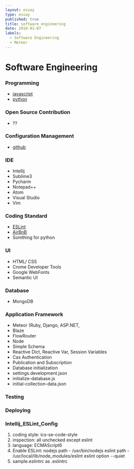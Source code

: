 ```yaml
---
layout: essay
type: essay
published: true
title: software engineering
date: 2018-01-07
labels:
  - Software Engineering
  - Meteor
---
```


# Software Engineering

### Programming
 * [javascript](https://github.com/ayushmaskey/software_engineering_ICS314_fall2017)
 * [python](https://github.com/ayushmaskey/Python_ucb61a_Spring2018)

### Open Source Contribution
 * ??

### Configuration Management
 * [github](https://github.com/ayushmaskey)

### IDE
 * Intellij
 * Sublime3
 * Pycharm
 * Notepad++
 * Atom
 * Visual Studio
 * Vim

### Coding Standard
 * [ESLint](http://courses.ics.hawaii.edu/ics314f17/morea/development-environments/ics-se-code-style.xml)
 * [AirBnB](https://github.com/airbnb/javascript)
 * Somthing for python

### UI
 * HTML/ CSS
 * Crome Developer Tools
 * Google WebFonts
 * Semantic UI

### Database
 * MongoDB

### Application Framework
 * Meteor (Ruby, Django, ASP.NET, 
  * Blaze
  * FlowRouter
  * Node
  * Simple Schema
  * Reactive Dict, Reactive Var, Session Variables
  * Cas Authentication
  * Publication and Subscription
  * Database initialization
   * settings.development.json
   * initialize-database.js
   * initial-collection-data.json

### Testing

### Deploying

### Intellij_ESLint_Config

1. coding style: ics-se-code-style
2. inspection: all unchecked except eslint
3. language: ECMAScript6
4. Enable ESLint:
	nodejs path - /usr/bin/nodejs
	eslint path - /usr/local/lib/node_modules/eslint
	eslint option --quiet
5. sample.eslintrc as .eslintrc

